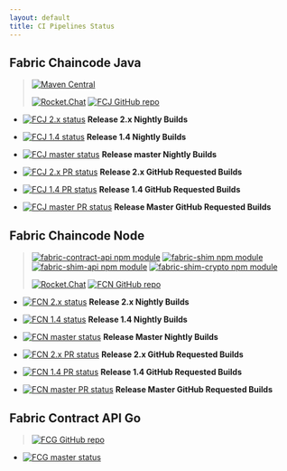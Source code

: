 ```yaml
---
layout: default
title: CI Pipelines Status
---
```


## Fabric Chaincode Java

> [![Maven Central](https://maven-badges.herokuapp.com/maven-central/org.hyperledger.fabric-chaincode-java/fabric-chaincode-shim/badge.svg)](https://maven-badges.herokuapp.com/maven-central/org.hyperledger.fabric-chaincode-java/fabric-chaincode-shim)
>
> [![Rocket.Chat](https://chat.hyperledger.org/images/join-chat.svg)](https://chat.hyperledger.org/channel/fabric-java-chaincode)
> [![FCJ GitHub repo](https://img.shields.io/badge/github.com-repo-brightgreen)](https://github.com/hyperledger/fabric-chaincode-java)

- [![FCJ 2.x status](https://img.shields.io/azure-devops/build/hyperledger/d07733cd-1e69-47ff-9b57-1c8b53bcd14a/39/release-2.x?requestedForFilter=00000002-0000-8888-8000-000000000000)](https://dev.azure.com/Hyperledger/Fabric-Chaincode-Java/_build/latest?definitionId=39&branchName=release-2.x&requestedForFilter=00000002-0000-8888-8000-000000000000)
**Release 2.x Nightly Builds**

- [![FCJ 1.4 status](https://img.shields.io/azure-devops/build/hyperledger/d07733cd-1e69-47ff-9b57-1c8b53bcd14a/39/release-1.4?requestedForFilter=00000002-0000-8888-8000-000000000000)](https://dev.azure.com/Hyperledger/Fabric-Chaincode-Java/_build/latest?definitionId=39&branchName=release-1.4&requestedForFilter=00000002-0000-8888-8000-000000000000)
**Release 1.4 Nightly Builds**

- [![FCJ master status](https://img.shields.io/azure-devops/build/hyperledger/d07733cd-1e69-47ff-9b57-1c8b53bcd14a/39/master?requestedForFilter=00000002-0000-8888-8000-000000000000)](https://dev.azure.com/Hyperledger/Fabric-Chaincode-Java/_build/latest?definitionId=39&branchName=master&requestedForFilter=00000002-0000-8888-8000-000000000000)
**Release master Nightly Builds**

- [![FCJ 2.x PR status](https://img.shields.io/azure-devops/build/hyperledger/d07733cd-1e69-47ff-9b57-1c8b53bcd14a/39/release-2.x?requestedForFilter=0c0e01d1-603c-4063-bb80-29b12b0cfdc2)](https://dev.azure.com/Hyperledger/Fabric-Chaincode-Java/_build/latest?definitionId=39&branchName=release-2.x&requestedForFilter=0c0e01d1-603c-4063-bb80-29b12b0cfdc2)
**Release 2.x GitHub Requested Builds**

- [![FCJ 1.4 PR status](https://img.shields.io/azure-devops/build/hyperledger/d07733cd-1e69-47ff-9b57-1c8b53bcd14a/39/release-1.4?requestedForFilter=0c0e01d1-603c-4063-bb80-29b12b0cfdc2)](https://dev.azure.com/Hyperledger/Fabric-Chaincode-Java/_build/latest?definitionId=39&branchName=release-1.4&requestedForFilter=0c0e01d1-603c-4063-bb80-29b12b0cfdc2)
**Release 1.4 GitHub Requested Builds**

- [![FCJ master PR status](https://img.shields.io/azure-devops/build/hyperledger/d07733cd-1e69-47ff-9b57-1c8b53bcd14a/39/master?requestedForFilter=0c0e01d1-603c-4063-bb80-29b12b0cfdc2)](https://dev.azure.com/Hyperledger/Fabric-Chaincode-Java/_build/latest?definitionId=39&branchName=master&requestedForFilter=0c0e01d1-603c-4063-bb80-29b12b0cfdc2)
**Release Master GitHub Requested Builds**

## Fabric Chaincode Node

> [![fabric-contract-api npm module](https://img.shields.io/npm/v/fabric-shim?label=fabric-contract-api)](https://www.npmjs.com/package/fabric-contract-api)
> [![fabric-shim npm module](https://img.shields.io/npm/v/fabric-shim?label=fabric-shim)](https://www.npmjs.com/package/fabric-shim)
> [![fabric-shim-api npm module](https://img.shields.io/npm/v/fabric-shim?label=fabric-shim-api)](https://www.npmjs.com/package/fabric-shim-api)
> [![fabric-shim-crypto npm module](https://img.shields.io/npm/v/fabric-shim?label=fabric-shim-crypto)](https://www.npmjs.com/package/fabric-shim-crypto)
>
> [![Rocket.Chat](https://chat.hyperledger.org/images/join-chat.svg)](https://chat.hyperledger.org/channel/fabric-chaincode-dev)
> [![FCN GitHub repo](https://img.shields.io/badge/github.com-repo-brightgreen)](https://github.com/hyperledger/fabric-chaincode-node)

- [![FCN 2.x status](https://img.shields.io/azure-devops/build/hyperledger/071652b7-a686-427a-a7c9-f9cc6bd4150a/33/release-2.x?requestedForFilter=00000002-0000-8888-8000-000000000000)]((https://dev.azure.com/Hyperledger/Fabric-Chaincode-Node/_build/latest?definitionId=33&branchName=release-2.x&requestedForFilter=00000002-0000-8888-8000-000000000000))
**Release 2.x Nightly Builds**

- [![FCN 1.4 status](https://img.shields.io/azure-devops/build/hyperledger/071652b7-a686-427a-a7c9-f9cc6bd4150a/33/release-1.4?requestedForFilter=00000002-0000-8888-8000-000000000000)](https://dev.azure.com/Hyperledger/Fabric-Chaincode-Node/_build/latest?definitionId=33&branchName=release-1.4&requestedForFilter=00000002-0000-8888-8000-000000000000)
**Release 1.4 Nightly Builds**

- [![FCN master status](https://img.shields.io/azure-devops/build/hyperledger/071652b7-a686-427a-a7c9-f9cc6bd4150a/33/master?requestedForFilter=00000002-0000-8888-8000-000000000000)](https://dev.azure.com/Hyperledger/Fabric-Chaincode-Node/_build/latest?definitionId=33&branchName=master&requestedForFilter=00000002-0000-8888-8000-000000000000)
**Release Master Nightly Builds**

- [![FCN 2.x PR status](https://img.shields.io/azure-devops/build/hyperledger/071652b7-a686-427a-a7c9-f9cc6bd4150a/33/release-2.x?requestedForFilter=0c0e01d1-603c-4063-bb80-29b12b0cfdc2)](https://dev.azure.com/Hyperledger/Fabric-Chaincode-Node/_build/latest?definitionId=33&branchName=release-2.x&requestedForFilter=0c0e01d1-603c-4063-bb80-29b12b0cfdc2)
**Release 2.x GitHub Requested Builds**

- [![FCN 1.4 PR status](https://img.shields.io/azure-devops/build/hyperledger/071652b7-a686-427a-a7c9-f9cc6bd4150a/33/release-1.4?requestedForFilter=0c0e01d1-603c-4063-bb80-29b12b0cfdc2)](https://dev.azure.com/Hyperledger/Fabric-Chaincode-Node/_build/latest?definitionId=33&branchName=release-1.4&requestedForFilter=0c0e01d1-603c-4063-bb80-29b12b0cfdc2)
**Release 1.4 GitHub Requested Builds**

- [![FCN master PR status](https://img.shields.io/azure-devops/build/hyperledger/071652b7-a686-427a-a7c9-f9cc6bd4150a/33/master?requestedForFilter=0c0e01d1-603c-4063-bb80-29b12b0cfdc2)](https://dev.azure.com/Hyperledger/Fabric-Chaincode-Node/_build/latest?definitionId=33&branchName=master&requestedForFilter=0c0e01d1-603c-4063-bb80-29b12b0cfdc2)
**Release Master GitHub Requested Builds**

## Fabric Contract API Go

> [![FCG GitHub repo](https://img.shields.io/badge/github.com-repo-brightgreen)](https://github.com/hyperledger/fabric-contract-api-go)

- [![FCG master status](https://img.shields.io/azure-devops/build/Hyperledger/feaaa88c-b1d7-4033-8dae-9f0230c8cc58/48/master?label=master)](https://dev.azure.com/Hyperledger/Fabric-Contract-API-Go/_build/latest?definitionId=48&branchName=master)


